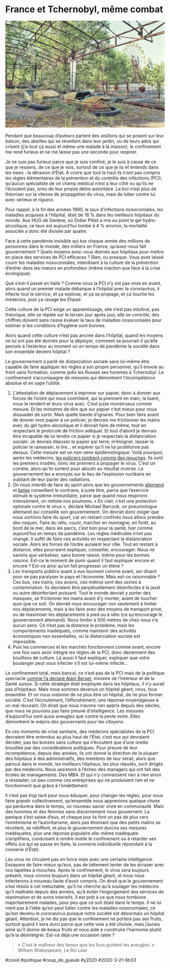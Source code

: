 # France et Tchernobyl, même combat

![Tchernobyl](_i/tchernobyl.webp)

Pendant que beaucoup d’auteurs parlent des oisillons qui se posent sur leur balcon, des abeilles qui se réveillent dans leur jardin, ou de leurs ados qui crisent (j’ai tout ça aussi et même une malade à la maison), le confinement me rend furieux et ne me laisse pas une seconde pour respirer.

Je ne suis pas furieux parce que je suis confiné, je le suis à cause de ce que je ressens, de ce que je vois, surtout de ce que je lis et entends dans les news : la déraison d’État. À croire que tout la haut ils n’ont pas compris les règles élémentaires de la prévention et du contrôle des infections (PCI), qu’aucun spécialiste de ce champ médical n’est à leur côté ou qu’ils ne l’écoutent pas, ivres de leur propre délire autoritaire. Le but n’est plus de théoriser sur la vitesse de propagation du virus, mais de lutter contre lui avec sérieux et rigueur.

Pour rappel, à la fin des années 1990, le taux d’infections nosocomiales, les maladies acquises à l’hôpital, était de 18 % dans les meilleurs hôpitaux du monde. Aux HUG de Genève, où Didier Pittet a mis au point le gel hydro-alcoolique, ce taux est aujourd’hui tombé à 4 % environ, la mortalité associée a donc été divisée par quatre.

Face à cette pandémie invisible qui tue chaque année des millions de personnes dans le monde, des milliers en France, qu’avez-vous fait gouvernement ? Quels moyens avez-vous donnés aux hôpitaux pour mettre en place des services de PCI efficaces ? Rien, ou presque. Vous avez laissé courir les maladies nosocomiales, interdisant à la culture de la prévention d’entrer dans les mœurs en profondeur (même inaction que face à la crise écologique).

Que s’est-il passé en Italie ? Comme nous la PCI n’y est pas mise en avant, alors quand un premier malade débarque à l’hôpital avec le coronavirus, il infecte tout le service, et ça explose, et ça se propage, et ça touche les médecins, puis ça ravage les Ehpad.

Cette culture de la PCI exige un apprentissage, elle n’est pas intuitive, pas théorique, elle se répète sur le terrain jour après jour, elle se contrôle, des chiffres doivent sans cesse évaluer le taux de maladies nosocomiales pour estimer si les conditions d’hygiène sont bonnes.

Alors quand cette culture n’est pas ancrée dans l’hôpital, quand les moyens ne lui ont pas été donnés pour la déployer, comment se pourrait-il qu’elle percole à l’extérieur au moment où en temps de pandémie la société dans son ensemble devient hôpital ?

Le gouvernement a parlé de distanciation sociale sans lui-même être capable de faire appliquer les règles à son propre personnel, qu’il envoie au front sans formation, comme jadis les Russes ses hommes à Tchernobyl. Le confinement s’accompagne de mesures qui démontrent l’incompétence absolue et en sape l’utilité.

1. L’attestation de déplacement à imprimer sur papier, donc à donner aux forces de l’ordre qui nous contrôlent, qui la prennent en main, la lisent, nous la rendent et leurs virus avec. C’est juste monstrueux comme mesure. Et les ministres de dire que sur papier c’est mieux pour nous dissuader de sortir. Mais quelle bande d’ignares. Pour bien faire avant de donner mon papier à un policier, je devrais me frictionner les mains avec du gel hydro-alcoolique et il devrait faire de même, tout en respectant le protocole de friction adéquat. Et tout d’abord je devrais être incapable de lui tendre ce papier si je respectais la distanciation sociale. Je devrais déposer le papier par terre, m’éloigner, laisser le policier le ramasser, le lire… et espérer qu’il ne lui postillonne pas dessus. Cette mesure est un non-sens épidémiologique. Voilà pourquoi, après les médecins, [les policiers tombent comme des mouches](https://actu.fr/ile-de-france/paris_75056/les-policiers-tombent-comme-mouches-contamines-une-vitesse-folle-par-coronavirus_32415996.html). Ils sont les premiers irradiés, donc les premiers à propager le virus. C’est un comble, alors qu’ils sortent pour aboutir au résultat inverse. Le gouvernement les a envoyés sur le lieu de l’explosion nucléaire en oubliant de leur parler des radiations.
2. On nous interdit de faire du sport alors que les gouvernements [allemand](https://www.courrierinternational.com/article/vu-dallemagne-face-au-covid-19-le-velo-protege-doublement) et [belge](https://www.directvelo.com/actualite/81325/la-belgique-recommande-l-exercice-physique) conseillent le contraire, à juste titre, parce que l’exercice stimule le système immunitaire, parce que quand nous respirons intensément, on nettoie nos poumons. « En clair, c’est une protection optimale contre le virus », déclare Michael Barczok, un pneumologue allemand qui conseille son gouvernement. On devrait donc exiger que nous sortions faire du sport, car en restant confinés nous allons prendre des risques. Faire du vélo, courir, marcher en montagne, en forêt, au bord de la mer, dans les parcs, c’est bon pour la santé, hier comme aujourd’hui en temps de pandémie. Les règles médicales n’ont pas changé. Il suffit de faire ces activités en respectant la distanciation sociale. Alors les forces de l’ordre auraient leur rôle. Tout en restant à distance, elles pourraient expliquer, conseiller, encourager. Nous ne savons que verbaliser, sans bonne raison, même pour les bonnes raisons. Est-ce le moment de punir quand il faut expliquer encore et encore ? Est-ce ainsi qu’on fait progresser un élève ?
3. Les transports publics quant à eux tournent comme avant, soi-disant pour ne pas paralyser le pays et l’économie. Mais est-ce raisonnable ? Ces bus, ces trains, ces avions, ces métros sont des usines à contamination. Ils devraient être perpétuellement désinfectés à la javel ou autre désinfectant puissant. Tout le monde devrait y porter des masques, se frictionner les mains avant d’y monter, avant de toucher quoi que ce soit. On devrait nous encourager non seulement à limiter nos déplacements, mais à les faire avec des moyens de transport privé, ou de maximiser les déplacements à pied ou à vélo (ce qu’encourage le gouvernement allemand). Nous limiter à 500 mètres de chez nous n’a aucun sens. Ce n’est pas la distance le problème, mais les comportements inadéquats, comme maintenir des activités économiques non essentielles, où la distanciation sociale est impossible.
4. Puis les commerces et les marchés fonctionnent comme avant, encore une fois sans avoir intégré les règles de la PCI, donc deviennent des bouillons de culture. Là aussi il faut expliquer, expliquer que votre boulanger peut vous infecter s’il est lui-même infecté…

Le confinement total, mais bancal, ce n’est pas de la PCI mais de la politique spectacle [comme l’a déclaré Alain Berset](https://www.20minutes.fr/monde/2745119-20200321-coronavirus-suisse-durcit-mesures-ecarte-tout-confinement), ministre de l’Intérieur et de la Santé suisse. Si cette stratégie était employée dans les hôpitaux, il n’y aurait pas d’hôpitaux. Mais nous sommes devenus un hôpital géant, nous, tous ensemble. Et on nous ordonne de ne plus être un hôpital, de ne plus former société. C’est l’écroulement, l’effondrement, une réponse moyenâgeuse à un mal récurant. On dirait que nous n’avons rien appris depuis des siècles, que nous ne pouvons pas faire preuve d’intelligence. Les mesures d’aujourd’hui sont aussi aveugles que contre la peste noire. Elles démontrent le mépris des gouvernants pour les citoyens.

En ces moments de crise sanitaire, des médecins spécialistes de la PCI devraient être entendus au plus haut de l’État, c’est eux qui devraient décider, pas les bonzes sans culture qui n’écoutent que d’une oreille brouillée par des considérations politiques. Pour preuve de leur incompétence, depuis des années, ils ont donné la direction de la plupart des hôpitaux à des administratifs, des membres de leur sérail, alors que partout dans le monde, les meilleurs hôpitaux, les plus réputés, sont dirigés par des médecins. Nous assistons à l’échec des managers qui ont fait des écoles de managements. Des MBA. Et qui n’y connaissent rien à rien sinon à réseauter, un peu comme ces entreprises qui ne produisent rien et ne fonctionnent que grâce à l’endettement.

Il n’est pas trop tard pour nous éduquer, pour changer les règles, pour nous faire grandir collectivement, qu’ensemble nous apprenions quelque chose qui perdurera dans le temps, un nouveau savoir vivre en communauté. Mais des hommes et des femmes sans discernement nous gouvernent. La panique s’est saisie d’eux, et chaque jour ils font un pas de plus vers l’extrémisme et l’autoritarisme, alors pas étonnant que des petits malins se révoltent, se rebiffent, et plus le gouvernement durcira ses mesures inadéquates, plus une réponse populaire elle-même inadéquate s’amplifiera, conduisant à rendre inutile le confinement ou à retarder ses effets (ce qui se passe en Italie, la connerie individuelle répondant à la connerie d’État).

Les virus ne circulent pas en force mais avec une certaine intelligence. Essayons de faire mieux qu’eux, pas de bêtement tenter de les écraser avec nos tapettes à mouches. Après le confinement, le virus sera toujours présent, nous vivrons toujours dans un hôpital géant, et nous nous infecterons à nouveau faute d’avoir compris. On dirait que le gouvernement s’est résolu à cet inéluctable, qu’il ne cherche qu’à soulager les médecins qu’il maltraite depuis des années, qu’à éviter l’engorgement des services de réanimation et de soins intensifs. Il est prêt à ce que nous tombions majoritairement malades, pour peu que ce soit étalé dans le temps. Il ne lui vient pas à l’idée qu’on peut lutter contre les maladies nosocomiales, ce qu’est devenu le coronavirus puisque notre société est désormais un hôpital géant. Attention, je ne dis pas que le confinement ne portera pas ses fruits, surtout quand il sera durci parce que cette voie a été choisie, mais j’aurais aimé qu’il donne de beaux fruits et nous aide à construire l’harmonie plutôt qu’à la désintégrer. Est-ce déjà une occasion ratée ?

> « C’est le malheur des temps que les fous guident les aveugles. » William Shakespeare, Le Roi Lear



#covid #politique #coup_de_gueule #y2020 #2020-3-21-6h33
